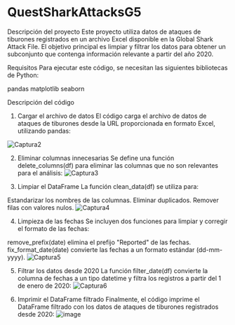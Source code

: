 # QuestSharkAttacksG5

 Descripción del proyecto
Este proyecto utiliza datos de ataques de tiburones registrados en un archivo Excel disponible en la Global Shark Attack File. El objetivo principal es limpiar y filtrar los datos para obtener un subconjunto que contenga información relevante a partir del año 2020.

Requisitos
Para ejecutar este código, se necesitan las siguientes bibliotecas de Python:

pandas
matplotlib
seaborn

Descripción del código
1. Cargar el archivo de datos
El código carga el archivo de datos de ataques de tiburones desde la URL proporcionada en formato Excel, utilizando pandas:

![Captura2](https://github.com/user-attachments/assets/600637fc-f569-40f8-9cd0-e5bfaef148a2)

2. Eliminar columnas innecesarias
Se define una función delete_columns(df) para eliminar las columnas que no son relevantes para el análisis:
![Captura3](https://github.com/user-attachments/assets/f7d5b978-00b9-4748-a55f-e9984c8053d1)

3. Limpiar el DataFrame
La función clean_data(df) se utiliza para:

Estandarizar los nombres de las columnas.
Eliminar duplicados.
Remover filas con valores nulos.
![Captura4](https://github.com/user-attachments/assets/e16ce968-3ca3-4704-ad36-a32f33f22ec3)

4. Limpieza de las fechas
Se incluyen dos funciones para limpiar y corregir el formato de las fechas:

remove_prefix(date) elimina el prefijo "Reported" de las fechas.
fix_format_date(date) convierte las fechas a un formato estándar (dd-mm-yyyy).
![Captura5](https://github.com/user-attachments/assets/a184b153-c2f0-4013-b29f-6cd0d342ecac)

5. Filtrar los datos desde 2020
La función filter_date(df) convierte la columna de fechas a un tipo datetime y filtra los registros a partir del 1 de enero de 2020:
![Captura6](https://github.com/user-attachments/assets/bbe6636b-ba32-4727-950c-23ac021ed6d8)

6. Imprimir el DataFrame filtrado
Finalmente, el código imprime el DataFrame filtrado con los datos de ataques de tiburones registrados desde 2020:
![image](https://github.com/user-attachments/assets/d0f83703-3b05-4a87-bc88-0754e18937e6)




